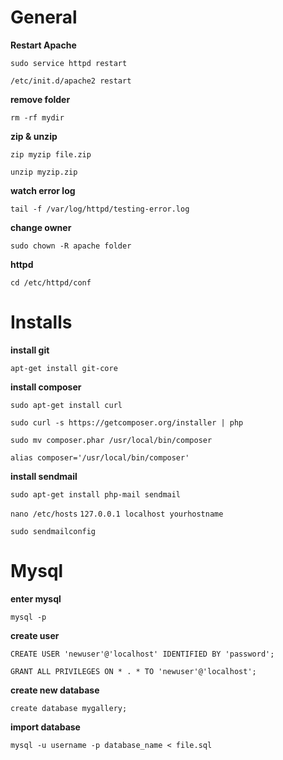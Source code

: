 
# General 

**Restart Apache**

``sudo service httpd restart``

``/etc/init.d/apache2 restart``


**remove folder**

``rm -rf mydir``


**zip & unzip**

``zip myzip file.zip``

``unzip myzip.zip``


**watch error log**

``tail -f /var/log/httpd/testing-error.log``


**change owner**

``sudo chown -R apache folder``


**httpd**

``cd /etc/httpd/conf``


# Installs
 
**install git**

``apt-get install git-core``

**install composer**

``sudo apt-get install curl``

``sudo curl -s https://getcomposer.org/installer | php``

``sudo mv composer.phar /usr/local/bin/composer``

``alias composer='/usr/local/bin/composer'``

**install sendmail**

``sudo apt-get install php-mail sendmail``

``nano /etc/hosts``
``127.0.0.1 localhost yourhostname``

``sudo sendmailconfig``

# Mysql 

**enter mysql**

``mysql -p``

**create user**

``CREATE USER 'newuser'@'localhost' IDENTIFIED BY 'password';``

``GRANT ALL PRIVILEGES ON * . * TO 'newuser'@'localhost';``

**create new database**

``create database mygallery;``


**import database**

``mysql -u username -p database_name < file.sql``


